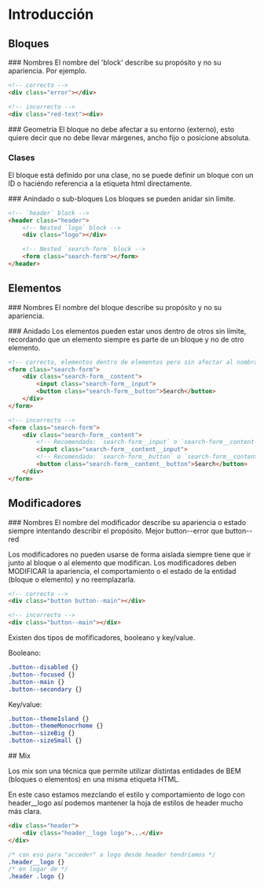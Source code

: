 # Introducción

## Bloques

### Nombres
El nombre del 'block' describe su propósito y no su apariencia.
Por ejemplo.

```html
<!-- correcto -->
<div class="error"></div>

<!-- incorrecto -->
<div class="red-text"><div>
```

### Geometría
El bloque no debe afectar a su entorno (externo), esto quiere decir que no debe llevar márgenes, ancho fijo o posicione absoluta.

### Clases
El bloque está definido por una clase, no se puede definir un bloque con un ID o haciéndo referencia a la etiqueta html directamente.

### Anindado o sub-bloques
Los bloques se pueden anidar sin límite.
```html
<!-- `header` block -->
<header class="header">
    <!-- Nested `logo` block -->
    <div class="logo"></div>

    <!-- Nested `search-form` block -->
    <form class="search-form"></form>
</header>
```

## Elementos

### Nombres
El nombre del bloque describe su propósito y no su apariencia.

### Anidado
Los elementos pueden estar unos dentro de otros sin límite, recordando que un elemento siempre es parte de un bloque y no de otro elemento.

```html
<!-- correcto, elementos dentro de elementos pero sin afectar al nombrado -->
<form class="search-form">
    <div class="search-form__content">
        <input class="search-form__input">
        <button class="search-form__button">Search</button>
    </div>
</form>

<!-- incorrecto -->
<form class="search-form">
    <div class="search-form__content">
        <!-- Recomendado: `search-form__input` o `search-form__content-input` -->
        <input class="search-form__content__input">
        <!-- Recomendado: `search-form__button` o `search-form__content-button` -->
        <button class="search-form__content__button">Search</button>
    </div>
</form>
```

## Modificadores

### Nombres
El nombre del modificador describe su apariencia o estado siempre intentando describir el propósito. Mejor button--error que button--red

Los modificadores no pueden usarse de forma aislada siempre tiene que ir junto al bloque o al elemento que modifican. Los modificadores deben MODIFICAR la apariencia, el comportamiento o el estado de la entidad (bloque o elemento) y no reemplazarla.

```html
<!-- correcto -->
<div class="button button--main"></div>

<!-- incorrecto -->
<div class="button--main"></div>
```

Existen dos tipos de mofificadores, booleano y key/value.

Booleano:

```css
.button--disabled {}
.button--focused {}
.button--main {}
.button--secondary {}
```

Key/value:

```css
.button--themeIsland {}
.button--themeMonocrhome {}
.button--sizeBig {}
.button--sizeSmall {}
```

## Mix

Los mix son una técnica que permite utilizar distintas entidades de BEM (bloques o elementos) en una misma etiqueta HTML.

En este caso estamos mezclando el estilo y comportamiento de logo con header__logo así podemos mantener la hoja de estilos de header mucho más clara.
```html
<div class="header">
    <div class="header__logo logo">...</div>
</div>
```

```css
/* con eso para "acceder" a logo desde header tendríamos */
.header__logo {}
/* en lugar de */
.header .logo {}
```
